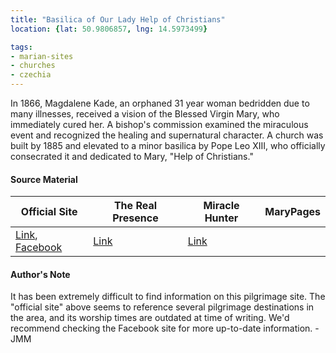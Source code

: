 ```yaml
---
title: "Basilica of Our Lady Help of Christians"
location: {lat: 50.9806857, lng: 14.5973499}

tags:
- marian-sites
- churches
- czechia
---
```


In 1866, Magdalene Kade, an orphaned 31 year woman bedridden due to many illnesses, received a vision of the Blessed Virgin Mary, who immediately cured her.  A bishop's commission examined the miraculous event and recognized the healing and supernatural character.  A church was built by 1885 and elevated to a minor basilica by Pope Leo XIII, who officially consecrated it and dedicated to Mary, "Help of Christians."

#### Source Material

| Official Site | The Real Presence | Miracle Hunter | MaryPages |
| --- | --- | --- | --- |
| [Link](http://cz.poutni-mista-sluknovsko.cz/bazilika-minor-panny-marie-pomocnice-krestanu-filipov.html), [Facebook](https://www.facebook.com/poutnimistofilipov) | [Link](http://www.therealpresence.org/eucharst/misc/BVM/89_FILIPOV_96x96.pdf) | [Link](https://www.miraclehunter.com/marian_apparitions/approved_apparitions/filippsdorf/index.html) | |

#### Author's Note

It has been extremely difficult to find information on this pilgrimage site.  The "official site" above seems to reference several pilgrimage destinations in the area, and its worship times are outdated at time of writing.  We'd recommend checking the Facebook site for more up-to-date information.  -JMM
